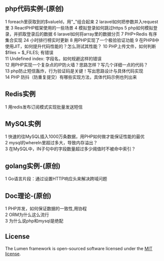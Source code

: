 ## php代码实例-(原创)  
1 foreach里获取到的$valueId，用"_"组合起来   
2 laravel如何把参数并入request里   
3 ReactPHP框架使用的一些场景   
4 模拟登录如何跳过https   
5 php如何模拟登录，并抓取登录后的数据   
6 laravel如何将array里的数据分页 
7 PHP+Redis 有序集合实现 24 小时排行榜实时更新    
8 用PHP实现了一个极验验证功能    
9 在PHP8中使用JIT，如何提升代码性能的？怎么测试其性能？   
10 PHP上传文件，如何判断$files = $_FILES; 有错误  
11 Undefined index: 字段名，如何规避这样的错误    
12 用PHP实现一个复杂点的IP防火墙？思路怎样？写几个详细一点的代码？   
13 php防止短信轰炸，行为验证码是关键！写出思路设计与具体代码实现   
14 PHP 防抖（防重复提交）有哪些实现方法，具体代码示例也列出来   

## Redis实例
1 用redis发布订阅模式实现批量发送短信

## MySQL实例
1 快速的往MySQL插入1000万条数据，用PHP如何做才能保证性能的最优    
2 mysql的whereIn里超过多大，导致内存溢出？  
3 在MySQL中，IN子句中的字段数量超过多少阈值时不被命中索引？  


## golang实例-(原创)   
1  Go语言片段：通过设置HTTP响应头来解决跨域问题   


## Doc理论-(原创)   
1 PHP并发，如何保证数据的一致性,用协程    
2 ORM为什么这么流行   
3 为什么说php和mysql是绝配  

## License   

The Lumen framework is open-sourced software licensed under the [MIT license](https://opensource.org/licenses/MIT).
